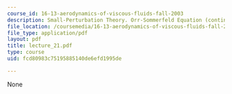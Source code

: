 ```yaml
---
course_id: 16-13-aerodynamics-of-viscous-fluids-fall-2003
description: Small-Perturbation Theory. Orr-Sommerfeld Equation (continued)
file_location: /coursemedia/16-13-aerodynamics-of-viscous-fluids-fall-2003/fcd80983c75195885140de6efd1995de_lecture_21.pdf
file_type: application/pdf
layout: pdf
title: lecture_21.pdf
type: course
uid: fcd80983c75195885140de6efd1995de

---
```

None